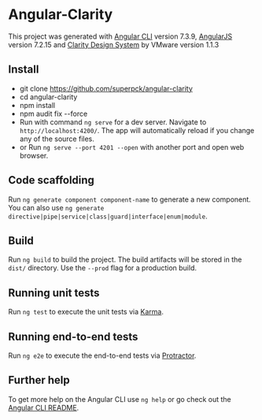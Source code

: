 # Angular-Clarity

This project was generated with [Angular CLI](https://github.com/angular/angular-cli) version 7.3.9, [AngularJS](https://angular.io/) version 7.2.15 and [Clarity Design System](https://vmware.github.io/clarity/news) by VMware version 1.1.3

## Install
- git clone https://github.com/superpck/angular-clarity
- cd angular-clarity
- npm install
- npm audit fix --force
- Run with command `ng serve` for a dev server. Navigate to `http://localhost:4200/`. The app will automatically reload if you change any of the source files.
- or Run `ng serve --port 4201 --open` with another port and open web browser.

## Code scaffolding

Run `ng generate component component-name` to generate a new component. You can also use `ng generate directive|pipe|service|class|guard|interface|enum|module`.

## Build

Run `ng build` to build the project. The build artifacts will be stored in the `dist/` directory. Use the `--prod` flag for a production build.

## Running unit tests

Run `ng test` to execute the unit tests via [Karma](https://karma-runner.github.io).

## Running end-to-end tests

Run `ng e2e` to execute the end-to-end tests via [Protractor](http://www.protractortest.org/).

## Further help

To get more help on the Angular CLI use `ng help` or go check out the [Angular CLI README](https://github.com/angular/angular-cli/blob/master/README.md).
